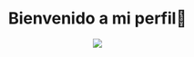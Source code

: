 <div align = "center"> 
<h1 align = "center">Bienvenido a mi perfil👋</h1>

<img src="https://imgur.com/a/W8WHMyU">
<!--
**XanKeeTee/XanKeeTee** is a ✨ _special_ ✨ repository because its `README.md` (this file) appears on your GitHub profile.

Here are some ideas to get you started:

- 🔭 I’m currently working on ...
- 🌱 I’m currently learning ...
- 👯 I’m looking to collaborate on ...
- 🤔 I’m looking for help with ...
- 💬 Ask me about ...
- 📫 How to reach me: ...
- 😄 Pronouns: ...
- ⚡ Fun fact: ...
-->
</div>

